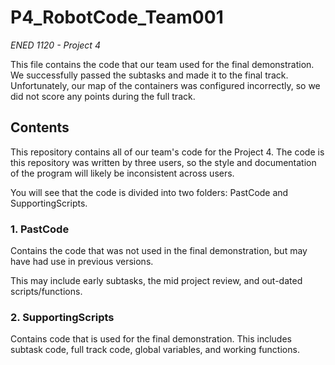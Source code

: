 # P4_RobotCode_Team001

*ENED 1120 - Project 4*

This file contains the code that our team used for the final demonstration. 
We successfully passed the subtasks and made it to the final track. 
Unfortunately, our map of the containers was configured incorrectly, so we did not score any points during the full track.

## Contents

This repository contains all of our team's code for the Project 4. 
The code is this repository was written by three users, so the style and documentation of the program will likely be inconsistent across users. 

You will see that the code is divided into two folders: PastCode and SupportingScripts. 

### 1. PastCode

Contains the code that was not used in the final demonstration, but may have had use in previous versions. 

This may include early subtasks, the mid project review, and out-dated scripts/functions.

### 2. SupportingScripts

Contains code that is used for the final demonstration. 
This includes subtask code, full track code, global variables, and working functions.

